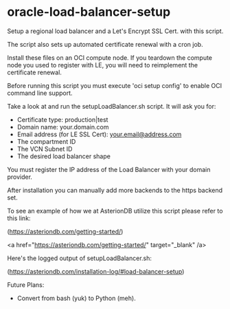 # oracle-load-balancer-setup
Setup a regional load balancer and a Let's Encrypt SSL Cert. with this script.

The script also sets up automated certificate renewal with a cron job.

Install these files on an OCI compute node. If you teardown the compute node you used to register with LE, you will need to reimplement the certificate renewal.

Before running this script you must execute 'oci setup config' to enable OCI command line support.

Take a look at and run the setupLoadBalancer.sh script. It will ask you for:

- Certificate type: production|test
- Domain name: your.domain.com
- Email address (for LE SSL Cert): your.email@address.com
- The compartment ID
- The VCN Subnet ID
- The desired load balancer shape

You must register the IP address of the Load Balancer with your domain provider.

After installation you can manually add more backends to the https backend set.

To see an example of how we at AsterionDB utilize this script please refer to this link:

  (https://asteriondb.com/getting-started/)
  
  <a href="https://asteriondb.com/getting-started/" target="_blank" /a>
  
Here's the logged output of setupLoadBalancer.sh:

  (https://asteriondb.com/installation-log/#load-balancer-setup)

Future Plans:
- Convert from bash (yuk) to Python (meh).
